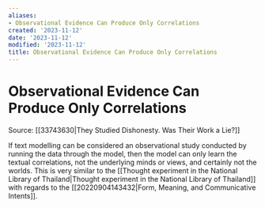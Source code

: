 ```yaml
---
aliases:
- Observational Evidence Can Produce Only Correlations
created: '2023-11-12'
date: '2023-11-12'
modified: '2023-11-12'
title: Observational Evidence Can Produce Only Correlations
---
```


# Observational Evidence Can Produce Only Correlations

Source: [[33743630|They Studied Dishonesty. Was Their Work a Lie?]]

If text modelling can be considered an observational study conducted by running the data through the model, then the model can only learn the textual correlations, not the underlying minds or views, and certainly not the worlds. This is very similar to the [[Thought experiment in the National Library of Thailand|Thought experiment in the National Library of Thailand]] with regards to the [[20220904143432|Form, Meaning, and Communicative Intents]].